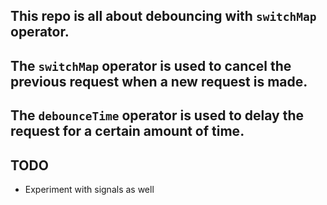 ## This repo is all about debouncing with `switchMap` operator.

## The `switchMap` operator is used to cancel the previous request when a new request is made.

## The `debounceTime` operator is used to delay the request for a certain amount of time.

## TODO
- Experiment with signals as well